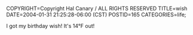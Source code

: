 COPYRIGHT=Copyright Hal Canary / ALL RIGHTS RESERVED
TITLE=wish
DATE=2004-01-31 21:25:28-06:00 (CST)
POSTID=165
CATEGORIES=life;

I got my birthday wish! It's 14°F out!
